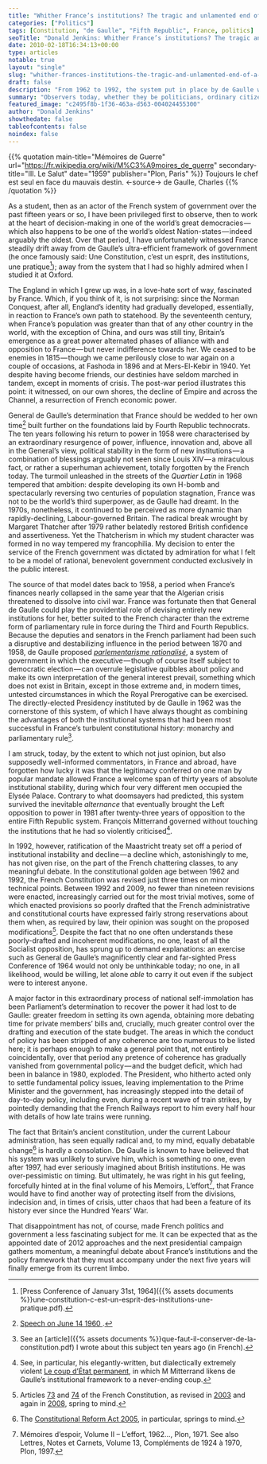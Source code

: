 ```yaml
---
title: "Whither France’s institutions? The tragic and unlamented end of a thirty-year golden age"
categories: ["Politics"]
tags: [Constitution, "de Gaulle", "Fifth Republic", France, politics]
seoTitle: "Donald Jenkins: Whither France’s institutions? The tragic and unlamented end of a thirty-year golden age"
date: 2010-02-18T16:34:13+00:00
type: articles
notable: true
layout: "single"
slug: "whither-frances-institutions-the-tragic-and-unlamented-end-of-a-thirty-year-golden-age"
draft: false
description: "From 1962 to 1992, the system put in place by de Gaulle was highly successful. This has now given way to a period of instability, governmental weakness and disillusionment"
summary: "Observers today, whether they be politicians, ordinary citizens or even academics, appear to overlook the tragic deterioration that has taken place in France's once widely-admired political institutions.  In the thirty-year period following the institution of a directly-elected presidency in 1962 through until the Maastricht treaty ratification in 1992, the system put in place by de Gaulle was highly successful, regardless of the personality and political leaning of the Elysée Palace's incumbent.  This has now given way to a period of instability, governmental weakness and disillusionment.  Yet the causal link with the destruction, though a constant stream of constitutional revisions often conducted for the most trifling motives, of General de Gaulle's institutions has curiously gone not only unlamented, but unnoticed."
featured_image: "c2495f8b-1f36-463a-d563-004024455300"
author: "Donald Jenkins"
showthedate: false
tableofcontents: false
noindex: false
---
```


{{% quotation main-title="Mémoires de Guerre" url="https://fr.wikipedia.org/wiki/M%C3%A9moires_de_guerre" secondary-title="III. Le Salut" date="1959" publisher="Plon, Paris" %}}
Toujours le chef est seul en face du mauvais destin.
<-source->
de Gaulle, Charles
{{% /quotation %}}

As a student, then as an actor of the French system of government over the past fifteen years or so, I have been privileged first to observe, then to work at the heart of decision-making in one of the world’s great democracies — which also happens to be one of the world’s oldest Nation-states — indeed arguably the oldest. Over that period, I have unfortunately witnessed France steadily drift away from de Gaulle’s ultra-efficient framework of government (he once famously said: Une Constitution, c’est un esprit, des institutions, une pratique[^1]); away from the system that I had so highly admired when I studied it at Oxford.

The England in which I grew up was, in a love-hate sort of way, fascinated by France. Which, if you think of it, is not surprising: since the Norman Conquest, after all, England’s identity had gradually developed, essentially, in reaction to France’s own path to statehood. By the seventeenth century, when France’s population was greater than that of any other country in the world, with the exception of China, and ours was still tiny, Britain’s emergence as a great power alternated phases of alliance with and opposition to France — but never indifference towards her. We ceased to be enemies in 1815 — though we came perilously close to war again on a couple of occasions, at Fashoda in 1896 and at Mers-El-Kebir in 1940. Yet despite having become friends, our destinies have seldom marched in tandem, except in moments of crisis. The post-war period illustrates this point: it witnessed, on our own shores, the decline of Empire and across the Channel, a resurrection of French economic power.

General de Gaulle’s determination that France should be wedded to her own time[^2] built further on the foundations laid by Fourth Republic technocrats. The ten years following his return to power in 1958 were characterised by an extraordinary resurgence of power, influence, innovation and, above all in the General’s view, political stability in the form of new institutions — a combination of blessings arguably not seen since Louis XIV — a miraculous fact, or rather a superhuman achievement, totally forgotten by the French today. The turmoil unleashed in the streets of the _Quartier Latin_ in 1968 tempered that ambition: despite developing its own H-bomb and spectacularly reversing two centuries of population stagnation, France was not to be the world’s third superpower, as de Gaulle had dreamt. In the 1970s, nonetheless, it continued to be perceived as more dynamic than rapidly-declining, Labour-governed Britain. The radical break wrought by Margaret Thatcher after 1979 rather belatedly restored British confidence and assertiveness. Yet the Thatcherism in which my student character was formed in no way tempered my francophilia. My decision to enter the service of the French government was dictated by admiration for what I felt to be a model of rational, benevolent government conducted exclusively in the public interest.

The source of that model dates back to 1958, a period when France’s finances nearly collapsed in the same year that the Algerian crisis threatened to dissolve into civil war. France was fortunate then that General de Gaulle could play the providential role of devising entirely new institutions for her, better suited to the French character than the extreme form of parliamentary rule in force during the Third and Fourth Republics. Because the deputies and senators in the French parliament had been such a disruptive and destabilizing influence in the period between 1870 and 1958, de Gaulle proposed [_parlementarisme rationalisé_](https://en.wikipedia.org/wiki/Article_49_of_the_French_Constitution), a system of government in which the executive — though of course itself subject to democratic election — can overrule legislative quibbles about policy and make its own interpretation of the general interest prevail, something which does not exist in Britain, except in those extreme and, in modern times, untested circumstances in which the Royal Prerogative can be exercised. The directly-elected Presidency instituted by de Gaulle in 1962 was the cornerstone of this system, of which I have always thought as combining the advantages of both the institutional systems that had been most successful in France’s turbulent constitutional history: monarchy and parliamentary rule[^3].

I am struck, today, by the extent to which not just opinion, but also supposedly well-informed commentators, in France and abroad, have forgotten how lucky it was that the legitimacy conferred on one man by popular mandate allowed France a welcome span of thirty years of absolute institutional stability, during which four very different men occupied the Elysée Palace. Contrary to what doomsayers had predicted, this system survived the inevitable _alternance_ that eventually brought the Left opposition to power in 1981 after twenty-three years of opposition to the entire Fifth Republic system. François Mitterrand governed without touching the institutions that he had so violently criticised[^4].

In 1992, however, ratification of the Maastricht treaty set off a period of institutional instability and decline — a decline which, astonishingly to me, has not given rise, on the part of the French chattering classes, to any meaningful debate. In the constitutional golden age between 1962 and 1992, the French Constitution was revised just three times on minor technical points. Between 1992 and 2009, no fewer than nineteen revisions were enacted, increasingly carried out for the most trivial motives, some of which enacted provisions so poorly drafted that the French administrative and constitutional courts have expressed fairly strong reservations about them when, as required by law, their opinion was sought on the proposed modifications[^5]. Despite the fact that no one often understands these poorly-drafted and incoherent modifications, no one, least of all the Socialist opposition, has sprung up to demand explanations: an exercise such as General de Gaulle’s magnificently clear and far-sighted Press Conference of 1964 would not only be unthinkable today; no one, in all likelihood, would be willing, let alone _able_ to carry it out even if the subject were to interest anyone.

A major factor in this extraordinary process of national self-immolation has been Parliament’s determination to recover the power it had lost to de Gaulle: greater freedom in setting its own agenda, obtaining more debating time for private members’ bills and, crucially, much greater control over the drafting and execution of the state budget. The areas in which the conduct of policy has been stripped of any coherence are too numerous to be listed here; it is perhaps enough to make a general point that, not entirely coincidentally, over that period any pretence of coherence has gradually vanished from governmental policy — and the budget deficit, which had been in balance in 1980, exploded. The President, who hitherto acted only to settle fundamental policy issues, leaving implementation to the Prime Minister and the government, has increasingly stepped into the detail of day-to-day policy, including even, during a recent wave of train strikes, by pointedly demanding that the French Railways report to him every half hour with details of how late trains were running.

The fact that Britain’s ancient constitution, under the current Labour administration, has seen equally radical and, to my mind, equally debatable change[^6] is hardly a consolation. De Gaulle is known to have believed that his system was unlikely to survive him, which is something no one, even after 1997, had ever seriously imagined about British institutions. He was over-pessimistic on timing. But ultimately, he was right in his gut feeling, forcefully hinted at in the final volume of his Memoirs, L’effort[^7], that France would have to find another way of protecting itself from the divisions, indecision and, in times of crisis, utter chaos that had been a feature of its history ever since the Hundred Years’ War.

That disappointment has not, of course, made French politics and government a less fascinating subject for me. It can be expected that as the appointed date of 2012 approaches and the next presidential campaign gathers momentum, a meaningful debate about France’s institutions and the policy framework that they must accompany under the next five years will finally emerge from its current limbo.

[^1]: [Press Conference of January 31st, 1964]({{% assets documents %}}une-constitution-c-est-un-esprit-des-institutions-une-pratique.pdf).
[^2]: [Speech on June 14 1960 ](https://fresques.ina.fr/de-gaulle/fiche-media/Gaulle00060/discours-du-14-juin-1960.html).
[^3]: See an [article]({{% assets documents %}}que-faut-il-conserver-de-la-constitution.pdf) I wrote about this subject ten years ago (in French).
[^4]: See, in particular, his elegantly-written, but dialectically extremely violent [Le coup d’État permanent](https://fr.wikipedia.org/wiki/Le_Coup_d'État_permanent), in which M Mitterrand likens de Gaulle’s institutional framework to a never-ending coup.
[^5]: Articles [73](https://fr.wikipedia.org/wiki/Article_73_de_la_Constitution_de_la_Cinquième_République_française) and [74](https://fr.wikipedia.org/wiki/Article_74_de_la_Constitution_de_la_Cinquième_République_française) of the French Constitution, as revised in [2003](https://www.legifrance.gouv.fr/affichTexte.do?cidTexte=JORFTEXT000000601882&dateTexte=) and again in [2008](https://en.wikipedia.org/wiki/French_constitutional_law_of_23_July_2008), spring to mind.
[^6]: The [Constitutional Reform Act 2005](https://en.wikipedia.org/wiki/Constitutional_Reform_Act_2005), in particular, springs to mind.
[^7]: Mémoires d’espoir, Volume II – L’effort, 1962…, Plon, 1971. See also Lettres, Notes et Carnets, Volume 13, Compléments de 1924 à 1970, Plon, 1997.
